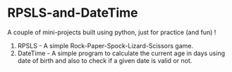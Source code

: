 # RPSLS-and-DateTime
A couple of mini-projects built using python, just for practice (and fun) !

1) RPSLS - A simple Rock-Paper-Spock-Lizard-Scissors game.
2) DateTime - A simple program to calculate the current age in days using date of birth and also to check if a given date is valid or not. 
